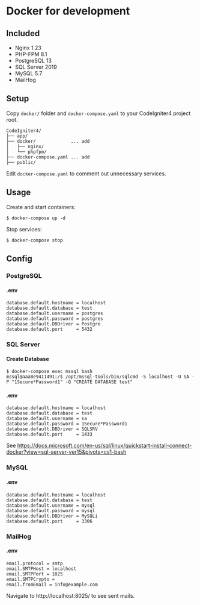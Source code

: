# Docker for development

## Included

- Nginx 1.23
- PHP-FPM 8.1
- PostgreSQL 13
- SQL Server 2019
- MySQL 5.7
- MailHog

## Setup

Copy `docker/` folder and `docker-compose.yaml` to your CodeIgniter4 project root.

```
CodeIgniter4/
├── app/
├── docker/             ... add
│   ├── nginx/
│   └── phpfpm/
├── docker-compose.yaml ... add
├── public/
```

Edit `docker-compose.yaml` to comment out unnecessary services.

## Usage

Create and start containers:
```
$ docker-compose up -d
```

Stop services:
```
$ docker-compose stop
```

## Config

### PostgreSQL

#### .env

```
database.default.hostname = localhost
database.default.database = test
database.default.username = postgres
database.default.password = postgres
database.default.DBDriver = Postgre
database.default.port     = 5432
```

### SQL Server

#### Create Database

```
$ docker-compose exec mssql bash
mssql@aaa8e9411491:/$ /opt/mssql-tools/bin/sqlcmd -S localhost -U SA -P "1Secure*Password1" -Q "CREATE DATABASE test"
```

#### .env

```
database.default.hostname = localhost
database.default.database = test
database.default.username = sa
database.default.password = 1Secure*Password1
database.default.DBDriver = SQLSRV
database.default.port     = 1433
```

See https://docs.microsoft.com/en-us/sql/linux/quickstart-install-connect-docker?view=sql-server-ver15&pivots=cs1-bash

### MySQL

#### .env

```
database.default.hostname = localhost
database.default.database = test
database.default.username = mysql
database.default.password = mysql
database.default.DBDriver = MySQLi
database.default.port     = 3306
```

### MailHog

#### .env

```
email.protocol = smtp
email.SMTPHost = localhost
email.SMTPPort = 1025
email.SMTPCrypto =
email.fromEmail = info@example.com
```

Navigate to http://localhost:8025/ to see sent mails.

